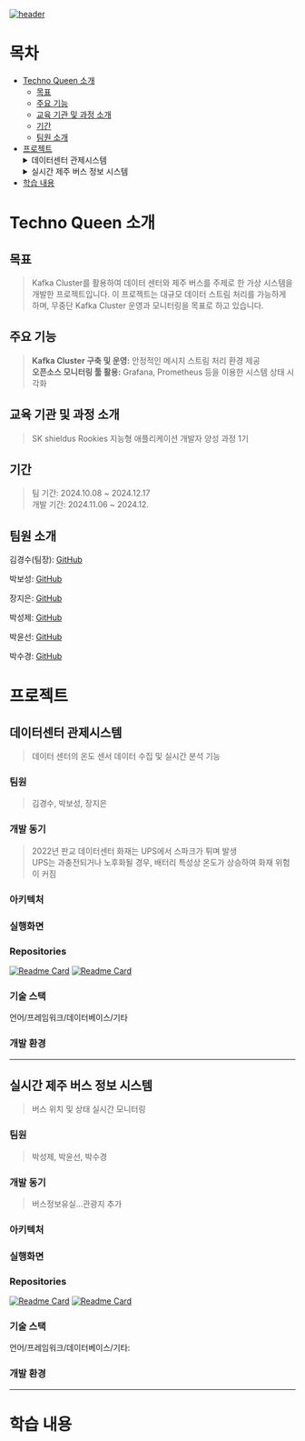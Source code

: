 [![header](https://capsule-render.vercel.app/api?type=transparent&height=200&desc=무중단%20Kafka%20Cluster와%20오픈소스%20모니터링%20구축&section=header&text=SK-Techno-Queen&fontSize=90&animation=twinkling&fontColor=fbc76f&descSize=30&descAlign=50&descAlignY=80)](https://github.com/SK-Techno-Queen)

# 목차
- [Techno Queen 소개](#techno-queen-소개)
  - [목표](#목표)
  - [주요 기능](#주요-기능)
  - [교육 기관 및 과정 소개](#교육-기관-및-과정-소개)
  - [기간](#기간)
  - [팀원 소개](#팀원-소개)
- [프로젝트](#프로젝트)
  <details>
  <summary>데이터센터 관제시스템</summary>
  <ul>
    <li><a href="#데이터센터-관제시스템">데이터센터 관제시스템</a></li>
    <ul>
      <li><a href="#팀원">팀원</a></li>
      <li><a href="#개발-동기">개발 동기</a></li>
      <li><a href="#아키텍처">아키텍처</a></li>
      <li><a href="#실행화면">실행화면</a></li>
      <li><a href="#Repositories">Repositories</a></li>
      <li><a href="#기술-스택">기술 스택</a></li>
      <li><a href="#개발-환경">개발 환경</a></li>
    </ul>
  </ul>
  </details>
  <details>
  <summary>실시간 제주 버스 정보 시스템</summary>
  <ul>
    <li><a href="#실시간-제주-버스-정보-시스템">실시간 제주 버스 정보 시스템</a></li>
    <ul>
      <li><a href="#팀원">팀원</a></li>
      <li><a href="#개발-동기">개발 동기</a></li>
      <li><a href="#아키텍처">아키텍처</a></li>
      <li><a href="#실행화면">실행화면</a></li>
      <li><a href="#Repositories">Repositories</a></li>
      <li><a href="#기술-스택">기술 스택</a></li>
      <li><a href="#개발-환경">개발 환경</a></li>
    </ul>
  </ul>
  </details>
- [학습 내용](#학습-내용)

# Techno Queen 소개
## 목표
>Kafka Cluster를 활용하여 데이터 센터와 제주 버스를 주제로 한 가상 시스템을 개발한 프로젝트입니다. 이 프로젝트는 대규모 데이터 스트림 처리를 가능하게 하며, 무중단 Kafka Cluster 운영과 모니터링을 목표로 하고 있습니다.
## 주요 기능
>**Kafka Cluster 구축 및 운영:** 안정적인 메시지 스트림 처리 환경 제공
><br/>
>**오픈소스 모니터링 툴 활용:** Grafana, Prometheus 등을 이용한 시스템 상태 시각화
## 교육 기관 및 과정 소개
>SK shieldus Rookies 지능형 애플리케이션 개발자 양성 과정 1기
## 기간
>팀 기간: 2024.10.08 ~ 2024.12.17
><br/>
>개발 기간: 2024.11.06 ~ 2024.12.

## 팀원 소개
김경수(팀장): [GitHub](https://github.com/kks0507)

박보성: [GitHub](https://github.com/BosungPark24)

장지은: [GitHub](https://github.com/jangjieun0675)

박성제: [GitHub](https://github.com/chuu8319)

박윤선: [GitHub](https://github.com/yoonsun124)

박수경: [GitHub](https://github.com/Soogyong0726)


# 프로젝트
## 데이터센터 관제시스템
>데이터 센터의 온도 센서 데이터 수집 및 실시간 분석 기능
### 팀원
>김경수, 박보성, 장지은
### 개발 동기
>2022년 판교 데이터센터 화재는 UPS에서 스파크가 튀며 발생
><br/>
>UPS는 과충전되거나 노후화될 경우, 배터리 특성상 온도가 상승하여 화재 위험이 커짐
### 아키텍처
### 실행화면
### Repositories
[![Readme Card](https://github-readme-stats.vercel.app/api/pin/?username=SK-Techno-Queen&repo=DC_Log_Fast_Monitoring)](https://github.com/SK-Techno-Queen/DC_Log_Fast_Monitoring)
[![Readme Card](https://github-readme-stats.vercel.app/api/pin/?username=SK-Techno-Queen&repo=DataCenter_RealTime_Monitoring)](https://github.com/SK-Techno-Queen/DataCenter_RealTime_Monitoring)
### 기술 스택
언어/프레임워크/데이터베이스/기타 
### 개발 환경

---

<a id="jeju"></a>
## 실시간 제주 버스 정보 시스템
>버스 위치 및 상태 실시간 모니터링
### 팀원
>박성제, 박윤선, 박수경
### 개발 동기
>버스정보유실...관광지 추가
### 아키텍처
### 실행화면
### Repositories
[![Readme Card](https://github-readme-stats.vercel.app/api/pin/?username=SK-Techno-Queen&repo=Jeju_Server)](https://github.com/SK-Techno-Queen/Jeju_Server)
[![Readme Card](https://github-readme-stats.vercel.app/api/pin/?username=SK-Techno-Queen&repo=Jeju_Client_Deploy)](https://github.com/SK-Techno-Queen/Jeju_Client_Deploy)
### 기술 스택
언어/프레임워크/데이터베이스/기타: 
### 개발 환경

---

# 학습 내용
